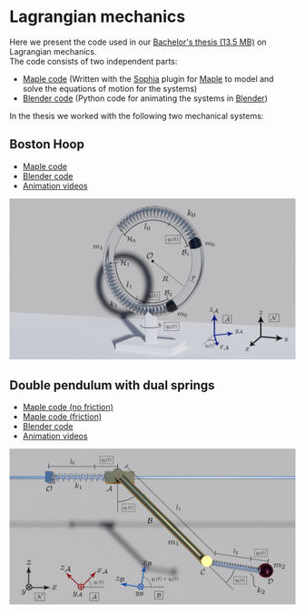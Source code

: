 # Lagrangian mechanics

Here we present the code used in our [Bachelor's thesis (13.5 MB)](https://github.com/jakobarnoldsson/Lagrangien_Mechanics_Bacholer/blob/master/Thesis/bachelors_thesis.pdf) on Lagrangian mechanics.  
The code consists of two independent parts: 

* [Maple code](https://github.com/jakobarnoldsson/Lagrangien_Mechanics_Bacholer/tree/master/Maple_code) (Written with the [Sophia](http://www.mech.kth.se/~nap/F_fk/sophia/) plugin for [Maple](https://www.maplesoft.com/products/Maple/) to model and solve the equations of motion for the systems)
* [Blender code](https://github.com/jakobarnoldsson/Lagrangien_Mechanics_Bacholer/tree/master/Blender-Code) (Python code for animating the systems in [Blender](https://www.blender.org))

In the thesis we worked with the following two mechanical systems:   

## Boston Hoop

* [Maple code](https://github.com/filipstrand/lagrangian-mechanics/blob/master/maple_code/boston_hoop.mpl)
* [Blender code](https://github.com/filipstrand/lagrangian-mechanics/blob/master/blender_code/boston_hoop_blender.py)
* [Animation videos](https://www.youtube.com/watch?v=cKMxSKV5acQ)

![alt tag](https://raw.githubusercontent.com/filipstrand/lagrangian-mechanics/master/images/boston_hoop.jpg)



## Double pendulum with dual springs

* [Maple code (no friction)](https://github.com/filipstrand/lagrangian-mechanics/blob/master/maple_code/double_pendulum.mpl)
* [Maple code (friction)](https://github.com/filipstrand/lagrangian-mechanics/blob/master/maple_code/double_pendulum_friction.mpl)
* [Blender code](https://github.com/filipstrand/lagrangian-mechanics/blob/master/blender_code/double_pendulum_blender.py)
* [Animation videos](https://www.youtube.com/watch?v=vDLLvorw2F4)

![alt tag](https://raw.githubusercontent.com/filipstrand/lagrangian-mechanics/master/images/double_pendulum.jpg)




